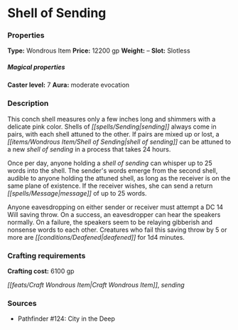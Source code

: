 ﻿---
Title: "Shell of Sending"
Type: "Wondrous Item"
Price: "12200 gp"
Weight: "–"
Slot: "Slotless"
Caster level: "7"
Aura: "moderate evocation"
Description: |
  "This conch shell measures only a few inches long and shimmers with a delicate pink color. _Shells of sending_ always come in pairs, with each shell attuned to the other. If pairs are mixed up or lost, a shell of sending can be attuned to a new _shell of sending_ in a process that takes 24 hours.
  Once per day, anyone holding a _shell of sending_ can whisper up to 25 words into the shell. The sender's words emerge from the second shell, audible to anyone holding the attuned shell, as long as the receiver is on the same plane of existence. If the receiver wishes, she can send a return message of up to 25 words.
  Anyone eavesdropping on either sender or receiver must attempt a DC 14 Will saving throw. On a success, an eavesdropper can hear the speakers normally. On a failure, the speakers seem to be relaying gibberish and nonsense words to each other. Creatures who fail this saving throw by 5 or more are deafened for 1d4 minutes."
Crafting cost: "6100 gp"
Sources: "['Pathfinder #124: City in the Deep']"
---

# Shell of Sending

### Properties

**Type:** Wondrous Item **Price:** 12200 gp **Weight:** – **Slot:** Slotless

##### Magical properties

**Caster level:** 7 **Aura:** moderate evocation

### Description

This conch shell measures only a few inches long and shimmers with a delicate pink color. Shells of _[[spells/Sending|sending]]_ always come in pairs, with each shell attuned to the other. If pairs are mixed up or lost, a _[[items/Wondrous Item/Shell of Sending|shell of sending]]_ can be attuned to a new _shell of sending_ in a process that takes 24 hours.

Once per day, anyone holding a _shell of sending_ can whisper up to 25 words into the shell. The sender's words emerge from the second shell, audible to anyone holding the attuned shell, as long as the receiver is on the same plane of existence. If the receiver wishes, she can send a return _[[spells/Message|message]]_ of up to 25 words.

Anyone eavesdropping on either sender or receiver must attempt a DC 14 Will saving throw. On a success, an eavesdropper can hear the speakers normally. On a failure, the speakers seem to be relaying gibberish and nonsense words to each other. Creatures who fail this saving throw by 5 or more are _[[conditions/Deafened|deafened]]_ for 1d4 minutes.

### Crafting requirements

**Crafting cost:** 6100 gp

_[[feats/Craft Wondrous Item|Craft Wondrous Item]]_, _sending_

### Sources

* Pathfinder #124: City in the Deep